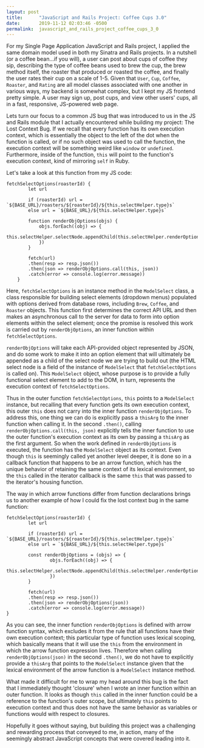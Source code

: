 ```yaml
---
layout: post
title:      "JavaScript and Rails Project: Coffee Cups 3.0"
date:       2019-11-12 02:03:46 -0500
permalink:  javascript_and_rails_project_coffee_cups_3_0
---
```



For my Single Page Application JavaScript and Rails project, I applied the same domain model used in both my Sinatra and Rails projects. In a nutshell (or a coffee bean...if you will), a user can post about cups of coffee they sip, describing the type of coffee beans used to brew the cup, the brew method itself, the roaster that produced or roasted the coffee, and finally the user rates their cup on a scale of 1-5. Given that `User`, `Cup`, `Coffee`, `Roaster`, and `Rating` are all model classes associated with one another in various ways, my backend is somewhat complex, but I kept my JS frontend pretty simple. A user may sign up, post cups, and view other users' cups, all in a fast, responsive, JS-powered web page. 

Lets turn our focus to a common JS bug that was introduced to us in the JS and Rails module that I actually encountered while building my project: The Lost Context Bug. If we recall that every function has its own execution context, which is essentially the object to the left of the dot when the function is called, or if no such object was used to call the function, the execution context will be something weird like `window` or `undefined`. Furthermore, inside of the function, `this` will point to the function's execution context, kind of mirroring `self` in Ruby. 

Let's take a look at this function from my JS code:
```
fetchSelectOptions(roasterId) {
        let url
        
        if (roasterId) url = `${BASE_URL}/roasters/${roasterId}/${this.selectHelper.type}s`
        else url = `${BASE_URL}/${this.selectHelper.type}s`
    
        function renderObjOptions(objs) {
            objs.forEach((obj) => {
                this.selectHelper.selectNode.appendChild(this.selectHelper.renderOption(obj)) 
            })
        }
        
        fetch(url)
        .then(resp => resp.json())
        .then(json => renderObjOptions.call(this, json))
        .catch(error => console.log(error.message))
    }
```
Here, `fetchSelectOptions` is an instance method in the `ModelSelect` class, a class responsible for building select elements (dropdown menus) populated with options derived from database rows, including `Brew`, `Coffee`, and `Roaster` objects. This function first determines the correct API URL and then makes an asynchronous call to the server for data to form into option elements within the select element; once the promise is resolved this work is carried out by `renderObjOptions`, an inner function within `fetchSelectOptions`. 

`renderObjOptions` will take each API-provided object represented by JSON, and do some work to make it into an option element that will ultimately be appended as a child of the select node we are trying to build out (the HTML select node is a field of the instance of `ModelSelect` that `fetchSelectOptions` is called on). This `ModelSelect` object, whose purpose is to provide a fully functional select element to add to the DOM, in turn, represents the execution context of `fetchSelectOptions`. 

Thus in the outer function `fetchSelectOptions`, `this` points to a `ModelSelect` instance, but recalling that every function gets its own execution context, this outer `this` does not carry into the inner function `renderObjOptions`. To address this, one thing we can do is explicitly pass a `thisArg` to the inner function when calling it. In the second `.then()`, calling `renderObjOptions.call(this, json)` explicitly tells the inner function to use the outer function's execution context as its own by passing a `thisArg` as the first argument. So when the work defined in `renderObjOptions` is executed, the function has the `ModelSelect` object as its context. Even though `this` is seemingly called yet another level deeper, it is done so in a callback function that happens to be an arrow function, which has the unique behavior of retaining the same context of its lexical environment, so the `this` called in the iterator callback is the same `this` that was passed to the iterator's housing function. 

The way in which arrow functions differ from function declarations brings us to another example of how I could fix the lost context bug in the same function:

```
fetchSelectOptions(roasterId) { 
		let url

		if (roasterId) url = `${BASE_URL}/roasters/${roasterId}/${this.selectHelper.type}s`
		else url = `${BASE_URL}/${this.selectHelper.type}s`

		const renderObjOptions = (objs) => {
				objs.forEach((obj) => {
						this.selectHelper.selectNode.appendChild(this.selectHelper.renderOption(obj)) 
				})
		}

		fetch(url)
		.then(resp => resp.json())
		.then(json => renderObjOptions(json)) 
		.catch(error => console.log(error.message))
}
```
As you can see, the inner function `renderObjOptions` is defined with arrow function syntax, which excludes it from the rule that all functions have their own execution context; this particular type of function uses lexical scoping, which basically means that it will use the `this` from the environment in which the arrow function expression lives. Therefore when calling `renderObjOptions(json)` in the second `.then()`, we do not have to explicitly provide a `thisArg` that points to the `ModelSelect` instance given that the lexical environment of the arrow function is a `ModelSelect` instance method.

What made it difficult for me to wrap my head around this bug is the fact that I immediately thought 'closure' when I wrote an inner function within an outer function. It looks as though `this` called in the inner function could be a reference to the function's outer scope, but ultimately `this` points to execution context and thus does not have the same behavior as variables or functions would with respect to closures.

Hopefully it goes without saying, but building this project was a challenging and rewarding process that conveyed to me, in action,  many of the seemingly abstract JavaScript concepts that were covered leading into it. 


